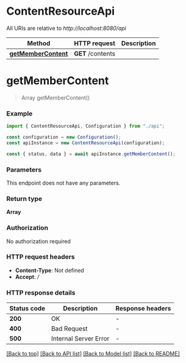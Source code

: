 # ContentResourceApi

All URIs are relative to _http://localhost:8080/api_

| Method                                    | HTTP request      | Description |
| ----------------------------------------- | ----------------- | ----------- |
| [**getMemberContent**](#getmembercontent) | **GET** /contents |             |

# **getMemberContent**

> Array<ContentDto> getMemberContent()

### Example

```typescript
import { ContentResourceApi, Configuration } from "./api";

const configuration = new Configuration();
const apiInstance = new ContentResourceApi(configuration);

const { status, data } = await apiInstance.getMemberContent();
```

### Parameters

This endpoint does not have any parameters.

### Return type

**Array<ContentDto>**

### Authorization

No authorization required

### HTTP request headers

- **Content-Type**: Not defined
- **Accept**: _/_

### HTTP response details

| Status code | Description           | Response headers |
| ----------- | --------------------- | ---------------- |
| **200**     | OK                    | -                |
| **400**     | Bad Request           | -                |
| **500**     | Internal Server Error | -                |

[[Back to top]](#) [[Back to API list]](../README.md#documentation-for-api-endpoints) [[Back to Model list]](../README.md#documentation-for-models) [[Back to README]](../README.md)

